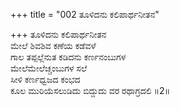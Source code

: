 +++
title = "002 ತೂಳಿದನು ಕಲಿಪಾರ್ಥನೀತನ"

+++
ತೂಳಿದನು ಕಲಿಪಾರ್ಥನೀತನ   
ಮೇಲೆ ಶಿವಶಿವ ಕಣೆಯ ಕಡೆವಳೆ   
ಗಾಲ ತಪ್ಪಲ್ಲೆನುತ ಕಡಿದನು ಕರ್ಣನಂಬುಗಳ   
ಮೇಲೆಮೇಲೆಚ್ಚಂಬುಗಳ ಸಲೆ   
ಸೀಳಿ ಕರ್ಣಧ್ವಜದ ಕಂಭದ   
ಕೂಲ ಮುರಿಯೆಸಲುಡಿದು ಬಿದ್ದುದು ವರ ರಥಾಗ್ರದಲಿ      ॥2॥